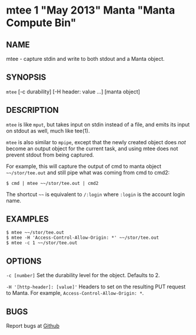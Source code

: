 mtee 1 "May 2013" Manta "Manta Compute Bin"
============================================

NAME
----

mtee - capture stdin and write to both stdout and a Manta object.

SYNOPSIS
--------

`mtee` [-c durability] [-H header: value ...] [manta object]

DESCRIPTION
-----------

`mtee` is like `mput`, but takes input on stdin instead of a file, and emits its
input on stdout as well, much like tee(1).

`mtee` is also similar to `mpipe`, except that the newly created object does
*not* become an output object for the current task, and using mtee does not
prevent stdout from being captured.

For example, this will capture the output of cmd to manta object
`~~/stor/tee.out` and still pipe what was coming from cmd to cmd2:

    $ cmd | mtee ~~/stor/tee.out | cmd2

The shortcut `~~` is equivalent to `/:login`
where `:login` is the account login name.


EXAMPLES
--------

    $ mtee ~~/stor/tee.out
    $ mtee -H 'Access-Control-Allow-Origin: *' ~~/stor/tee.out
    $ mtee -c 1 ~~/stor/tee.out

OPTIONS
-------

`-c [number]`
  Set the durability level for the object.  Defaults to 2.

`-H '[http-header]: [value]'`
  Headers to set on the resulting PUT request to Manta.  For example,
  `Access-Control-Allow-Origin: *`.

BUGS
----

Report bugs at [Github](https://github.com/TritonDataCenter/manta-compute-bin/issues)
